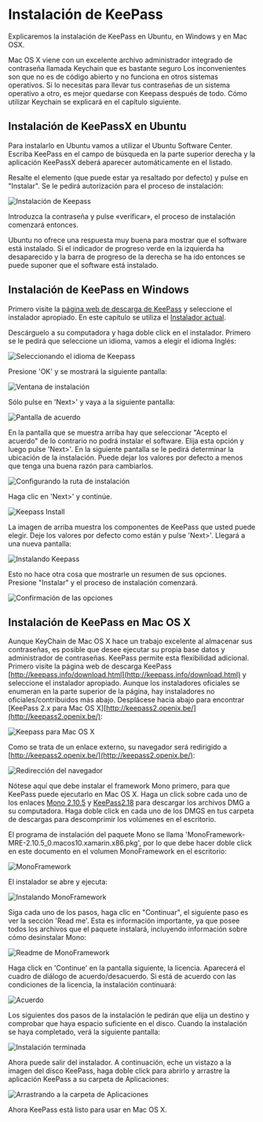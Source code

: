 Instalación de KeePass
======================

Explicaremos la instalación de KeePass en Ubuntu, en Windows y en Mac OSX.

Mac OS X viene con un excelente archivo administrador integrado de contraseña llamada Keychain que es bastante seguro Los inconvenientes son que no es de código abierto y no funciona en otros sistemas operativos. Si lo necesitas para llevar tus contraseñas de un sistema operativo a otro, es mejor quedarse con Keepass después de todo. Cómo utilizar Keychain se explicará en el capítulo siguiente.

Instalación de KeePassX en Ubuntu
---------------------------------

Para instalarlo en Ubuntu vamos a utilizar el Ubuntu Software Center. Escriba KeePass en el campo de búsqueda en la parte superior derecha y la aplicación KeePassX deberá aparecer automáticamente en el listado.

Resalte el elemento (que puede estar ya resaltado por defecto) y pulse en "Instalar". Se le pedirá autorización para el proceso de instalación:

![Instalación de Keepass](keepass_1.png)

Introduzca la contraseña y pulse «verificar», el proceso de instalación comenzará entonces.

Ubuntu no ofrece una respuesta muy buena para mostrar que el software está instalado. Si el indicador de progreso verde en la izquierda ha desaparecido y la barra de progreso de la derecha se ha ido entonces se puede suponer que el software está instalado.

Instalación de KeePass en Windows
---------------------------------

Primero visite la [página web de descarga de KeePass](http://keepass.info/download.html) y seleccione el instalador apropiado. En este capítulo se utiliza el [Instalador actual](http://downloads.sourceforge.net/keepass/KeePass-2.15-Setup.exe).

Descárguelo a su computadora y haga doble click en el instalador. Primero se le pedirá que seleccione un idioma, vamos a elegir el idioma Inglés:

![Seleccionando el idioma de Keepass](keepass_2.png)

Presione 'OK' y se mostrará la siguiente pantalla:

![Ventana de instalación](keepass_3.png)

Sólo pulse en 'Next>' y vaya a la siguiente pantalla:

![Pantalla de acuerdo](keepass_4.png)

En la pantalla que se muestra arriba hay que seleccionar "Acepto el acuerdo" de lo contrario no podrá instalar el software. Elija esta opción y luego pulse 'Next>'. En la siguiente pantalla se le pedirá determinar la ubicación de la instalación. Puede dejar los valores por defecto a menos que tenga una buena razón para cambiarlos.

![Configurando la ruta de instalación](keepass_5.png)

Haga clic en 'Next>' y continúe.

![Keepass Install](keepass_6.png)

La imagen de arriba muestra los componentes de KeePass que usted puede elegir. Deje los valores por defecto como están y pulse 'Next>'. Llegará a una nueva pantalla:

![Instalando Keepass](keepass_7.png)

Esto no hace otra cosa que mostrarle un resumen de sus opciones. Presione "Instalar" y el proceso de instalación comenzará.

![Confirmación de las opciones](keepass_8.png) 


Instalación de KeePass en Mac OS X
----------------------------------

Aunque KeyChain de Mac OS X hace un trabajo excelente al almacenar sus contraseñas, es posible que desee ejecutar su propia base datos y administrador de contraseñas. KeePass permite esta flexibilidad adicional. Primero visite la página web de descarga KeePass [http://keepass.info/download.html](http://keepass.info/download.html) y seleccione el instalador apropiado. Aunque los instaladores oficiales se enumeran en la parte superior de la página, hay instaladores no oficiales/contribuidos más abajo. Desplácese hacia abajo para encontrar [KeePass 2.x para Mac OS X][http://keepass2.openix.be/](http://keepass2.openix.be/):

![Keepass para Mac OS X](keepass_9.png)

Como se trata de un enlace externo, su navegador será redirigido a [http://keepass2.openix.be/](http://keepass2.openix.be/):

![Redirección del navegador](keepass_10.png)

Nótese aquí que debe instalar el framework Mono primero, para que KeePass puede ejecutarlo en Mac OS X. Haga un click sobre cada uno de los enlaces [Mono 2.10.5](http://download.mono-project.com/archive/2.10.5/macos-10-x86/0/MonoFramework-MRE-2.10.5_0.macos10.xamarin.x86.dmg) y [KeePass2.18](http://keepass2.openix.be/KeePass2.18.dmg) para descargar los archivos DMG a su computadora. Haga doble click en cada uno de los DMGS en tus carpeta de descargas para descomprimir los volúmenes en el escritorio.

El programa de instalación del paquete Mono se llama 'MonoFramework-MRE-2.10.5_0.macos10.xamarin.x86.pkg', por lo que debe hacer doble click en este documento en el volumen MonoFramework en el escritorio:

![MonoFramework](keepass_11.png)

El instalador se abre y ejecuta:

![Instalando MonoFramework](keepass_12.png)

Siga cada uno de los pasos, haga clic en "Continuar", el siguiente paso es ver la sección 'Read me'. Esta es información importante, ya que posee todos los archivos que el paquete instalará, incluyendo información sobre cómo desinstalar Mono:

![Readme de MonoFramework](keepass_13.png)

Haga click en 'Continue' en la pantalla siguiente, la licencia. Aparecerá el cuadro de diálogo de acuerdo/desacuerdo. Si está de acuerdo con las condiciones de la licencia, la instalación continuará:

![Acuerdo](keepass_14.png)

Los siguientes dos pasos de la instalación le pedirán que elija un destino y comprobar que haya espacio suficiente en el disco. Cuando la instalación se haya completado, verá la siguiente pantalla:

![Instalación terminada](keepass_15.png)

Ahora puede salir del instalador. A continuación, eche un vistazo a la imagen del disco KeePass, haga doble click para abrirlo y arrastre la aplicación KeePass a su carpeta de Aplicaciones:

![Arrastrando a la carpeta de Aplicaciones](keepass_16.png)
 
Ahora KeePass está listo para usar en Mac OS X.



